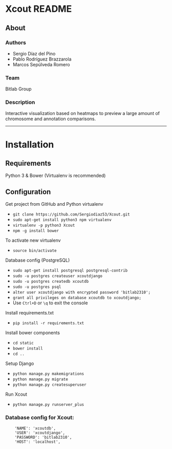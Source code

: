 # Xcout README
## About
### Authors
- Sergio Díaz del Pino 
- Pablo Rodríguez Brazzarola
- Marcos Sepúlveda Romero

### Team
Bitlab Group

### Description
Interactive visualization based on heatmaps to preview a large amount of chromosome and annotation comparisons.

---

# Installation 
## Requirements
Python 3 & Bower (Virtualenv is recommended)

## Configuration
Get project from GitHub and Python virtualenv
* `git clone https://github.com/Sergiodiaz53/Xcout.git`
* `sudo apt-get install python3 npm virtualenv`
* `virtualenv -p python3 Xcout`
* `npm -g install bower`

To activate new virtualenv
* `source bin/activate`

Database config (PostgreSQL)
* `sudo apt-get install postgresql postgresql-contrib`
* `sudo -u postgres createuser xcoutdjango`
* `sudo -u postgres createdb xcoutdb`
* `sudo -u postgres psql`
* `alter user xcoutdjango with encrypted password 'bitlab2310';`
* `grant all privileges on database xcoutdb to xcoutdjango;`
*  Use `Ctrl+D` or `\q` to exit the console

Install requirements.txt
* `pip install -r requirements.txt`

Install bower components
* `cd static`
* `bower install`
* `cd ..`

Setup Django
* `python manage.py makemigrations`
* `python manage.py migrate`
* `python manage.py createsuperuser`

Run Xcout
* `python manage.py runserver_plus`

### Database config for Xcout: 

        'NAME': 'xcoutdb',
        'USER': 'xcoutdjango',
        'PASSWORD': 'bitlab2310',
        'HOST': 'localhost',